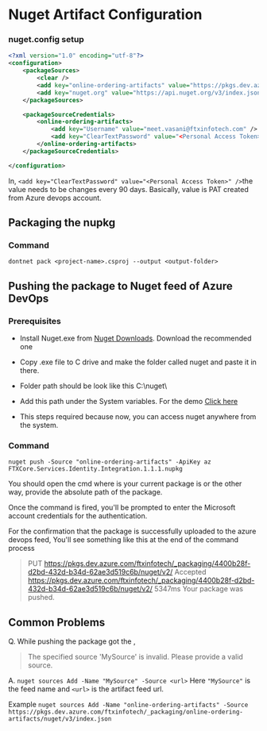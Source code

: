 # Nuget Artifact Configuration

### nuget.config setup

```xml
<?xml version="1.0" encoding="utf-8"?>
<configuration>
	<packageSources>
		<clear />
		<add key="online-ordering-artifacts" value="https://pkgs.dev.azure.com/ftxinfotech/_packaging/online-ordering-artifacts/nuget/v3/index.json" />
		<add key="nuget.org" value="https://api.nuget.org/v3/index.json" />
	</packageSources>

	<packageSourceCredentials>
		<online-ordering-artifacts>
			<add key="Username" value="meet.vasani@ftxinfotech.com" />
			<add key="ClearTextPassword" value="<Personal Access Token>" />
		</online-ordering-artifacts>
	</packageSourceCredentials>

</configuration>


```

In,  `<add key="ClearTextPassword" value="<Personal Access Token>" />`the value needs to be changes every 90 days. Basically, value is PAT created from Azure devops account.

## Packaging the nupkg

### Command

    dontnet pack <project-name>.csproj --output <output-folder>

## Pushing the package to Nuget feed of Azure DevOps

### Prerequisites

 - Install Nuget.exe from [Nuget Downloads](https://www.nuget.org/downloads). Download the recommended one
 - Copy .exe file to C drive and make the folder called nuget and paste it in there.
 - Folder path should be look like this C:\nuget\
 - Add this path under the System variables. For the demo 
[Click here](https://drive.google.com/file/d/1gwwErHuYP-rigcJOYHcjMT1umSpk7Tot/view?usp=sharing)

- This steps required because now, you can access nuget anywhere from the system.

### Command

    nuget push -Source "online-ordering-artifacts" -ApiKey az FTXCore.Services.Identity.Integration.1.1.1.nupkg


You should open the cmd where is your current package is or the other way, provide the absolute path of the package.

Once the command is fired, you'll be prompted to enter the Microsoft account credentials for the authentication.

For the confirmation that the package is successfully uploaded to the azure devops feed,
You'll see something like this at the end of the command process

> PUT https://pkgs.dev.azure.com/ftxinfotech/_packaging/4400b28f-d2bd-432d-b34d-62ae3d519c6b/nuget/v2/
  Accepted https://pkgs.dev.azure.com/ftxinfotech/_packaging/4400b28f-d2bd-432d-b34d-62ae3d519c6b/nuget/v2/ 5347ms
Your package was pushed.


## Common Problems

 Q. While pushing the package got the ,

> 	 The specified source 'MySource' is invalid. Please provide a valid
> source.

A. ```nuget sources Add -Name "MySource" -Source <url>```
	Here ```"MySource"``` is the feed name and  ```<url>``` is the artifact feed url.
	
Example
	```nuget sources Add -Name "online-ordering-artifacts" -Source https://pkgs.dev.azure.com/ftxinfotech/_packaging/online-ordering-artifacts/nuget/v3/index.json```